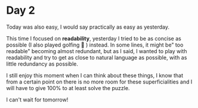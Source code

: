 # Day 2
Today was also easy, I would say practically as easy as yesterday.

This time I focused on **readability**, yesterday I tried to be as concise as possible (I also played golfing 🤣 ) instead.
In some lines, it might be" too readable" becoming almost redundant, but as I said, I wanted to play with readability and try to get as close to natural language as possible, with as little redundancy as possible.

I still enjoy this moment when I can think about these things, I know that from a certain point on there is no more room for these superficialities and I will have to give 100% to at least solve the puzzle.

I can't wait for tomorrow!